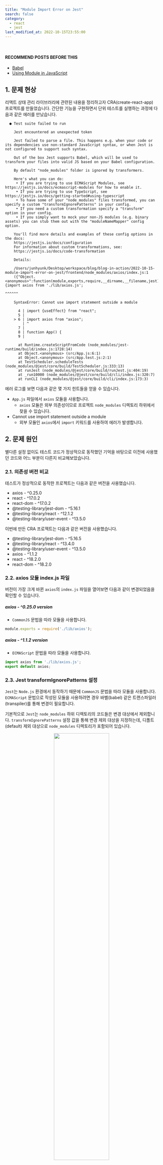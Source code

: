 ```yaml
---
title: "Module Import Error on Jest"
search: false
category:
  - react
  - jest
last_modified_at: 2022-10-15T23:55:00
---
```


<br>

#### RECOMMEND POSTS BEFORE THIS

* [Babel][babel-link]
* [Using Module in JavaScript][using-module-in-javascript-link]

## 1. 문제 현상

리액트 상태 관리 라이브러리에 관련된 내용을 정리하고자 CRA(create-react-app) 프로젝트를 만들었습니다. 
간단한 기능을 구현하면서 단위 테스트를 실행하는 과정에 다음과 같은 에러를 만났습니다. 

```
  ● Test suite failed to run

    Jest encountered an unexpected token

    Jest failed to parse a file. This happens e.g. when your code or its dependencies use non-standard JavaScript syntax, or when Jest is not configured to support such syntax.

    Out of the box Jest supports Babel, which will be used to transform your files into valid JS based on your Babel configuration.

    By default "node_modules" folder is ignored by transformers.

    Here's what you can do:
     • If you are trying to use ECMAScript Modules, see https://jestjs.io/docs/ecmascript-modules for how to enable it.
     • If you are trying to use TypeScript, see https://jestjs.io/docs/getting-started#using-typescript
     • To have some of your "node_modules" files transformed, you can specify a custom "transformIgnorePatterns" in your config.
     • If you need a custom transformation specify a "transform" option in your config.
     • If you simply want to mock your non-JS modules (e.g. binary assets) you can stub them out with the "moduleNameMapper" config option.

    You'll find more details and examples of these config options in the docs:
    https://jestjs.io/docs/configuration
    For information about custom transformations, see:
    https://jestjs.io/docs/code-transformation

    Details:

    /Users/junhyunk/Desktop/workspace/blog/blog-in-action/2022-10-15-module-import-error-on-jest/frontend/node_modules/axios/index.js:1
    ({"Object.<anonymous>":function(module,exports,require,__dirname,__filename,jest){import axios from './lib/axios.js';
                                                                                      ^^^^^^

    SyntaxError: Cannot use import statement outside a module

      4 | import {useEffect} from "react";
      5 |
    > 6 | import axios from "axios";
        | ^
      7 |
      8 | function App() {
      9 |

      at Runtime.createScriptFromCode (node_modules/jest-runtime/build/index.js:1728:14)
      at Object.<anonymous> (src/App.js:6:1)
      at Object.<anonymous> (src/App.test.js:2:1)
      at TestScheduler.scheduleTests (node_modules/@jest/core/build/TestScheduler.js:333:13)
      at runJest (node_modules/@jest/core/build/runJest.js:404:19)
      at _run10000 (node_modules/@jest/core/build/cli/index.js:320:7)
      at runCLI (node_modules/@jest/core/build/cli/index.js:173:3)
```

에러 로그를 보면 다음과 같은 몇 가지 힌트들을 얻을 수 있습니다. 

* `App.js` 파일에서 `axios` 모듈을 사용합니다.
    * `axios` 모듈은 외부 의존성이므로 프로젝트 `node_modules` 디렉토리 하위에서 찾을 수 있습니다.
* Cannot use import statement outside a module
    * 외부 모듈인 `axios`에서 `import` 키워드를 사용하여 에러가 발생합니다.

## 2. 문제 원인

별다른 설정 없이도 테스트 코드가 정상적으로 동작했던 기억을 바탕으로 이전에 사용했던 코드와 어느 부분이 다른지 비교해보았습니다. 

### 2.1. 의존성 버전 비교

테스트가 정상적으로 동작한 프로젝트는 다음과 같은 버전을 사용했습니다. 

* axios - ^0.25.0
* react - ^17.0.2
* react-dom - ^17.0.2
* @testing-library/jest-dom - ^5.16.1
* @testing-library/react - ^12.1.2
* @testing-library/user-event - ^13.5.0

이번에 만든 CRA 프로젝트는 다음과 같은 버전을 사용했습니다. 

* @testing-library/jest-dom - ^5.16.5
* @testing-library/react - ^13.4.0
* @testing-library/user-event - ^13.5.0
* axios - ^1.1.2
* react - ^18.2.0
* react-dom - ^18.2.0

### 2.2. axios 모듈 index.js 파일

버전이 가장 크게 바뀐 `axios`의 `index.js` 파일을 열어보면 다음과 같이 변경되었음을 확인할 수 있습니다. 

##### axios - ^0.25.0 version

* `CommonJS` 문법을 따라 모듈을 사용합니다.

```javascript
module.exports = require('./lib/axios');
```

##### axios - ^1.1.2 version

* `ECMAScript` 문법을 따라 모듈을 사용합니다.

```javascript
import axios from './lib/axios.js';
export default axios;
```

### 2.3. Jest transformIgnorePatterns 설정

`Jest`는 `Node.js` 환경에서 동작하기 때문에 `CommonJS` 문법을 따라 모듈을 사용합니다. 
`ECMAScript` 문법으로 작성된 모듈을 사용하려면 경우 바벨(babel) 같은 트랜스파일러(transpiler)를 통해 변경이 필요합니다. 

기본적으로 `Jest`는 `node_modules` 하위 디렉토리의 코드들은 변경 대상에서 제외합니다. 
`transformIgnorePatterns` 설정 값을 통해 변경 제외 대상을 지정하는데, 디폴트(default) 제외 대상으로 `node_modules` 디렉토리가 포함되어 있습니다. 

<p align="center">
    <img src="/images/module-import-error-on-jest-1.JPG" width="60%" class="image__border">
</p>
<center>https://jestjs.io/docs/27.x/configuration#transformignorepatterns-arraystring</center>

### 2.4. 문제 원인 정리

문제를 일으키는 몇 가지 원인들을 살펴봤는데, 다음과 같이 정리할 수 있습니다. 

* `axios` 버전이 올라가면서 `CommonJS`이 아닌 `ECMAScript` 문법을 따르는 모듈로 코드가 변경되었습니다. 
* `Jest`는 `Node.js` 환경에서 동작하기 때문에 `CommonJS` 방식으로 모듈을 사용합니다.
* `Jest`는 바벨 같은 트랜스파일러를 통해 `ECMAScript` 모듈을 `CommponJS` 문법에 맞도록 변경 후 사용해야 합니다. 
* `Jest`는 `node_modules` 폴더는 기본적으로 변경 대상에서 제외합니다.
* `axios`의 모듈 사용 방식이 변경되었고, `Jest`의 코드 변경 대상에서 제외되면서 테스트 에러가 발생하였습니다. 

## 3. 문제 해결 방법

원인을 파악했으니 문제 해결 방법을 찾아보았습니다. 
`react-scripts` 명령어가 내부적으로 많은 일을 해주는 CRA 프로젝트라 그런지 아래 방법들은 실패하였습니다. 

* package.json 파일 설정 추가
    * `"type": "module"`
* jest.config.js 설정 파일 사용
    * 바벨 변경 대상 지정
* babel.config.js(혹은 .babelrc) 설정 파일 사용
    * 바벨 프리셋(preset) 지정

### 3.1. package.json 파일

저의 경우 `packaga.json` 파일에 `transformIgnorePatterns` 설정을 추가하여 해결하였습니다. 
다음과 같은 정규식을 통해 `axios` 모듈 경로만 코드 변경 대상 디렉토리로 지정하였습니다.

* `X(?!Y)`
    * negative lookahead 정규식 패턴입니다.
    * X if not followed by Y.
    * Y 문자열이 뒤에 붙지 않는 X 문자열과 매칭됩니다. 

실제로 설정에 추가한 정규식을 풀어 설명하면 다음과 같습니다.

* `node_modules\/(?!axios)`
    * `axios` 문자열이 붙은 `node_modules/axios` 경로는 해당 정규식을 만족하지 못 합니다.
    * 해당 정규식 조건을 만족하지 못 하므로 코드 변경 제외 대상이 아닙니다.
    * 즉, `axios` 하위 경로는 코드 변경 대상이므로 `ECMAScript` 모듈이 `CommonJS` 문법에 맞게 변경됩니다. 
    * 그 결과 `Jest` 테스트에서 에러가 발생하지 않습니다.

```json
{
  "name": "frontend",
  "version": "0.1.0",
  "private": true,
  "dependencies": {
    "@testing-library/jest-dom": "^5.16.5",
    "@testing-library/react": "^13.4.0",
    "@testing-library/user-event": "^13.5.0",
    "axios": "^1.1.2",
    "react": "^18.2.0",
    "react-dom": "^18.2.0",
    "react-scripts": "5.0.1",
    "web-vitals": "^2.1.4"
  },
  ...
  "jest": {
    "transformIgnorePatterns": [
      "node_modules\/(?!axios)"
    ]
  }
}
```

## CLOSING

`StackOverflow`를 탐색하는 과정에서 저와 같은 문제를 겪고 있는 사람의 질문을 발견하였습니다. 
`Vue.js` 프레임워크를 사용한 프로젝트였지만, 테스트 결과 같은 방법으로 문제를 해결할 수 있었기에 기쁜 마음으로 관련 정보를 공유했습니다. 
`Vue.js` 프레임워크에서 비슷한 문제를 겪는 분들은 아래 답변을 참조하시길 바랍니다. 

<p align="center">
    <img src="/images/module-import-error-on-jest-2.JPG" width="80%" class="image__border">
</p>
<center>https://stackoverflow.com/questions/73958968/cannot-use-import-statement-outside-a-module-with-axios/74079349</center>

#### TEST CODE REPOSITORY

* <https://github.com/Junhyunny/blog-in-action/tree/master/2022-10-15-module-import-error-on-jest>

#### REFERENCE

* <https://jestjs.io/docs/27.x/configuration#transformignorepatterns-arraystring>
* <https://github.com/facebook/create-react-app/issues/9938>
* <https://stackoverflow.com/questions/59878153/how-to-use-jest-config-js-with-create-react-app>
* <https://regexper.com/#node_modules%5C%2F%28%3F!axios%29>

[babel-link]: https://junhyunny.github.io/information/babel/
[using-module-in-javascript-link]: https://junhyunny.github.io/javascript/using-module-in-javascript/